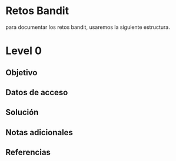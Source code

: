# Retos Bandit
para documentar los retos bandit, usaremos la siguiente estructura.

# Level 0
## Objetivo

## Datos de acceso

## Solución

## Notas adicionales

## Referencias

